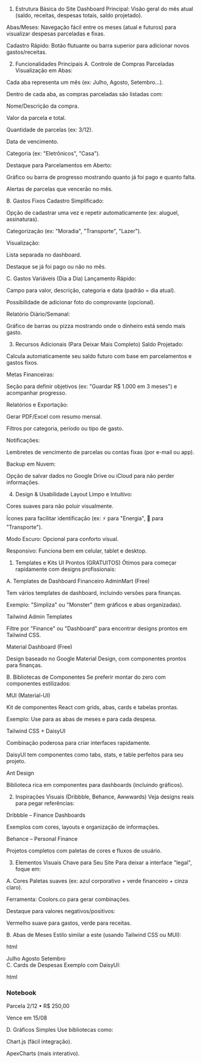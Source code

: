 1. Estrutura Básica do Site
Dashboard Principal: Visão geral do mês atual (saldo, receitas, despesas totais, saldo projetado).

Abas/Meses: Navegação fácil entre os meses (atual e futuros) para visualizar despesas parceladas e fixas.

Cadastro Rápido: Botão flutuante ou barra superior para adicionar novos gastos/receitas.

2. Funcionalidades Principais
A. Controle de Compras Parceladas
Visualização em Abas:

Cada aba representa um mês (ex: Julho, Agosto, Setembro…).

Dentro de cada aba, as compras parceladas são listadas com:

Nome/Descrição da compra.

Valor da parcela e total.

Quantidade de parcelas (ex: 3/12).

Data de vencimento.

Categoria (ex: "Eletrônicos", "Casa").

Destaque para Parcelamentos em Aberto:

Gráfico ou barra de progresso mostrando quanto já foi pago e quanto falta.

Alertas de parcelas que vencerão no mês.

B. Gastos Fixos
Cadastro Simplificado:

Opção de cadastrar uma vez e repetir automaticamente (ex: aluguel, assinaturas).

Categorização (ex: "Moradia", "Transporte", "Lazer").

Visualização:

Lista separada no dashboard.

Destaque se já foi pago ou não no mês.

C. Gastos Variáveis (Dia a Dia)
Lançamento Rápido:

Campo para valor, descrição, categoria e data (padrão = dia atual).

Possibilidade de adicionar foto do comprovante (opcional).

Relatório Diário/Semanal:

Gráfico de barras ou pizza mostrando onde o dinheiro está sendo mais gasto.

3. Recursos Adicionais (Para Deixar Mais Completo)
Saldo Projetado:

Calcula automaticamente seu saldo futuro com base em parcelamentos e gastos fixos.

Metas Financeiras:

Seção para definir objetivos (ex: "Guardar R$ 1.000 em 3 meses") e acompanhar progresso.

Relatórios e Exportação:

Gerar PDF/Excel com resumo mensal.

Filtros por categoria, período ou tipo de gasto.

Notificações:

Lembretes de vencimento de parcelas ou contas fixas (por e-mail ou app).

Backup em Nuvem:

Opção de salvar dados no Google Drive ou iCloud para não perder informações.

4. Design & Usabilidade
Layout Limpo e Intuitivo:

Cores suaves para não poluir visualmente.

Ícones para facilitar identificação (ex: ⚡ para "Energia", 🚗 para "Transporte").

Modo Escuro: Opcional para conforto visual.

Responsivo: Funciona bem em celular, tablet e desktop.

1. Templates e Kits UI Prontos (GRATUITOS)
Ótimos para começar rapidamente com designs profissionais:

A. Templates de Dashboard Financeiro
AdminMart (Free)

Tem vários templates de dashboard, incluindo versões para finanças.

Exemplo: "Simpliza" ou "Monster" (tem gráficos e abas organizadas).

Tailwind Admin Templates

Filtre por "Finance" ou "Dashboard" para encontrar designs prontos em Tailwind CSS.

Material Dashboard (Free)

Design baseado no Google Material Design, com componentes prontos para finanças.

B. Bibliotecas de Componentes
Se preferir montar do zero com componentes estilizados:

MUI (Material-UI)

Kit de componentes React com grids, abas, cards e tabelas prontas.

Exemplo: Use <Tabs> para as abas de meses e <Card> para cada despesa.

Tailwind CSS + DaisyUI

Combinação poderosa para criar interfaces rapidamente.

DaisyUI tem componentes como tabs, stats, e table perfeitos para seu projeto.

Ant Design

Biblioteca rica em componentes para dashboards (incluindo gráficos).

2. Inspirações Visuais (Dribbble, Behance, Awwwards)
Veja designs reais para pegar referências:

Dribbble – Finance Dashboards

Exemplos com cores, layouts e organização de informações.

Behance – Personal Finance

Projetos completos com paletas de cores e fluxos de usuário.

3. Elementos Visuais Chave para Seu Site
Para deixar a interface "legal", foque em:

A. Cores
Paletas suaves (ex: azul corporativo + verde financeiro + cinza claro).

Ferramenta: Coolors.co para gerar combinações.

Destaque para valores negativos/positivos:

Vermelho suave para gastos, verde para receitas.

B. Abas de Meses
Estilo similar a este (usando Tailwind CSS ou MUI):

html
<div class="tabs">
  <a class="tab tab-active">Julho</a>
  <a class="tab">Agosto</a>
  <a class="tab">Setembro</a>
</div>
C. Cards de Despesas
Exemplo com DaisyUI:

html
<div class="card bg-base-100 shadow-md">
  <div class="card-body">
    <h3 class="card-title">Notebook</h3>
    <p>Parcela 2/12 • R$ 250,00</p>
    <p class="text-sm text-gray-500">Vence em 15/08</p>
  </div>
</div>
D. Gráficos Simples
Use bibliotecas como:

Chart.js (fácil integração).

ApexCharts (mais interativo).